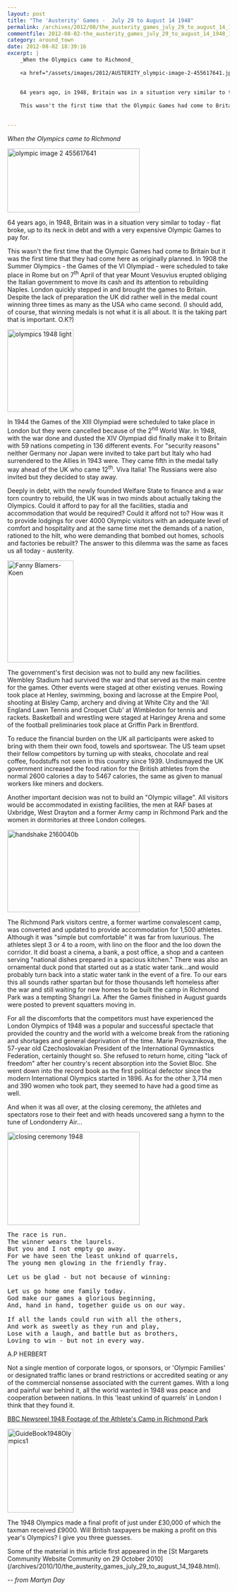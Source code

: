 ```yaml
---
layout: post
title: "The 'Austerity' Games -  July 29 to August 14 1948"
permalink: /archives/2012/08/the_austerity_games_july_29_to_august_14_1948_1.html
commentfile: 2012-08-02-the_austerity_games_july_29_to_august_14_1948_1
category: around_town
date: 2012-08-02 18:39:16
excerpt: |
    _When the Olympics came to Richmond_
    
    <a href="/assets/images/2012/AUSTERITY_olympic-image-2-455617641.jpg" title="See larger version of - olympic image 2 455617641"><img src="/assets/images/2012/AUSTERITY_olympic-image-2-455617641_thumb.jpg" width="150" height="73" alt="olympic image 2 455617641" class="photo right" /></a>
    
    
    64 years ago, in 1948, Britain was in a situation very similar to today - flat broke, up to its neck in debt and with a very expensive Olympic Games to pay for.
    
    This wasn't the first time that the Olympic Games had come to Britain but it was the first time that they had come here as originally planned. In 1908 the Summer Olympics - the Games of the VI Olympiad - were scheduled to take place in Rome but on 7<sup>th</sup> April of that year Mount Vesuvius erupted obliging the Italian government to move its cash and its attention to rebuilding Naples. London quickly stepped in and brought the games to Britain. Despite the lack of preparation the UK did rather well in the medal count winning three times as many as the USA who came second. (I should add, of course, that winning medals is not what it is all about. It is the taking part that is important. O.K?)
    

---
```


*When the Olympics came to Richmond*

<a href="/assets/images/2012/AUSTERITY_olympic-image-2-455617641.jpg" title="See larger version of - olympic image 2 455617641"><img src="/assets/images/2012/AUSTERITY_olympic-image-2-455617641_thumb.jpg" width="300" height="145" alt="olympic image 2 455617641" class="photo center" /></a>

64 years ago, in 1948, Britain was in a situation very similar to today - flat broke, up to its neck in debt and with a very expensive Olympic Games to pay for.

This wasn't the first time that the Olympic Games had come to Britain but it was the first time that they had come here as originally planned. In 1908 the Summer Olympics - the Games of the VI Olympiad - were scheduled to take place in Rome but on 7<sup>th</sup> April of that year Mount Vesuvius erupted obliging the Italian government to move its cash and its attention to rebuilding Naples. London quickly stepped in and brought the games to Britain. Despite the lack of preparation the UK did rather well in the medal count winning three times as many as the USA who came second. (I should add, of course, that winning medals is not what it is all about. It is the taking part that is important. O.K?)

<a href="/assets/images/2012/AUSTERITY_olympics_1948_light.jpg" title="See larger version of - olympics 1948 light"><img src="/assets/images/2012/AUSTERITY_olympics_1948_light_thumb.jpg" width="150" height="187" alt="olympics 1948 light" class="photo right" /></a>

In 1944 the Games of the XIII Olympiad were scheduled to take place in London but they were cancelled because of the 2<sup>nd</sup> World War. In 1948, with the war done and dusted the XIV Olympiad did finally make it to Britain with 59 nations competing in 136 different events. For "security reasons" neither Germany nor Japan were invited to take part but Italy who had surrendered to the Allies in 1943 were. They came fifth in the medal tally way ahead of the UK who came 12<sup>th</sup>. Viva Italia! The Russians were also invited but they decided to stay away.

Deeply in debt, with the newly founded Welfare State to finance and a war torn country to rebuild, the UK was in two minds about actually taking the Olympics. Could it afford to pay for all the facilities, stadia and accommodation that would be required? Could it afford not to? How was it to provide lodgings for over 4000 Olympic visitors with an adequate level of comfort and hospitality and at the same time met the demands of a nation, rationed to the hilt, who were demanding that bombed out homes, schools and factories be rebuilt? The answer to this dilemma was the same as faces us all today - austerity.

<a href="/assets/images/2012/AUSTERITY_Fanny_Blamers-Koen.jpg" title="See larger version of - Fanny Blamers-Koen"><img src="/assets/images/2012/AUSTERITY_Fanny_Blamers-Koen_thumb.jpg" width="150" height="231" alt="Fanny Blamers-Koen" class="photo right" /></a>

The government's first decision was not to build any new facilities. Wembley Stadium had survived the war and that served as the main centre for the games. Other events were staged at other existing venues. Rowing took place at Henley, swimming, boxing and lacrosse at the Empire Pool, shooting at Bisley Camp, archery and diving at White City and the 'All England Lawn Tennis and Croquet Club' at Wimbledon for tennis and rackets. Basketball and wrestling were staged at Haringey Arena and some of the football preliminaries took place at Griffin Park in Brentford.

To reduce the financial burden on the UK all participants were asked to bring with them their own food, towels and sportswear. The US team upset their fellow competitors by turning up with steaks, chocolate and real coffee, foodstuffs not seen in this country since 1939. Undismayed the UK government increased the food ration for the British athletes from the normal 2600 calories a day to 5467 calories, the same as given to manual workers like miners and dockers.

Another important decision was not to build an "Olympic village". All visitors would be accommodated in existing facilities, the men at RAF bases at Uxbridge, West Drayton and a former Army camp in Richmond Park and the women in dormitories at three London colleges.

<a href="/assets/images/2012/AUSTERITY_handshake_2160040b.jpg" title="See larger version of - handshake 2160040b"><img src="/assets/images/2012/AUSTERITY_handshake_2160040b_thumb.jpg" width="300" height="187" alt="handshake 2160040b" class="photo center" /></a>

The Richmond Park visitors centre, a former wartime convalescent camp, was converted and updated to provide accommodation for 1,500 athletes. Although it was "simple but comfortable" it was far from luxurious. The athletes slept 3 or 4 to a room, with lino on the floor and the loo down the corridor. It did boast a cinema, a bank, a post office, a shop and a canteen serving "national dishes prepared in a spacious kitchen." There was also an ornamental duck pond that started out as a static water tank...and would probably turn back into a static water tank in the event of a fire. To our ears this all sounds rather spartan but for those thousands left homeless after the war and still waiting for new homes to be built the camp in Richmond Park was a tempting Shangri La. After the Games finished in August guards were posted to prevent squatters moving in.

For all the discomforts that the competitors must have experienced the London Olympics of 1948 was a popular and successful spectacle that provided the country and the world with a welcome break from the rationing and shortages and general deprivation of the time. Marie Provaznikova, the 57-year old Czechoslovakian President of the International Gymnastics Federation, certainly thought so. She refused to return home, citing "lack of freedom" after her country's recent absorption into the Soviet Bloc. She went down into the record book as the first political defector since the modern International Olympics started in 1896. As for the other 3,714 men and 390 women who took part, they seemed to have had a good time as well.

And when it was all over, at the closing ceremony, the athletes and spectators rose to their feet and with heads uncovered sang a hymn to the tune of Londonderry Air...

<a href="/assets/images/2012/AUSTERITY_closing_ceremony_1948.jpg" title="See larger version of - closing ceremony 1948"><img src="/assets/images/2012/AUSTERITY_closing_ceremony_1948_thumb.jpg" width="300" height="211" alt="closing ceremony 1948" class="photo center" /></a>

<pre markdown="1" class="poem">
The race is run.
The winner wears the laurels.
But you and I not empty go away.
For we have seen the least unkind of quarrels,
The young men glowing in the friendly fray.

Let us be glad - but not because of winning:

Let us go home one family today.
God make our games a glorious beginning,
And, hand in hand, together guide us on our way.

If all the lands could run with all the others,
And work as sweetly as they run and play,
Lose with a laugh, and battle but as brothers,
Loving to win - but not in every way.
</pre>

A.P HERBERT

Not a single mention of corporate logos, or sponsors, or 'Olympic Families' or designated traffic lanes or brand restrictions or accredited seating or any of the commercial nonsense associated with the current games. With a long and painful war behind it, all the world wanted in 1948 was peace and cooperation between nations. In this 'least unkind of quarrels' in London I think that they found it.

[BBC Newsreel 1948 Footage of the Athlete's Camp in Richmond Park](http://www.bbc.co.uk/archive/olympics_1948/12100.shtml)

<div markdown="1" class="box">
<a href="/assets/images/2012/AUSTERITY_GuideBook1948Olympics1.jpg" title="See larger version of - GuideBook1948Olympics1"><img src="/assets/images/2012/AUSTERITY_GuideBook1948Olympics1_thumb.jpg" width="150" height="190" alt="GuideBook1948Olympics1" class="photo left" /></a>

The 1948 Olympics made a final profit of just under £30,000 of which the taxman received £9000. Will British taxpayers be making a profit on this year's Olympics? I give you three guesses.

</div>
Some of the material in this article first appeared in the [St Margarets Community Website Community on 29 October 2010](/archives/2010/10/the_austerity_games_july_29_to_august_14_1948.html).

<cite>-- from Martyn Day</cite>
